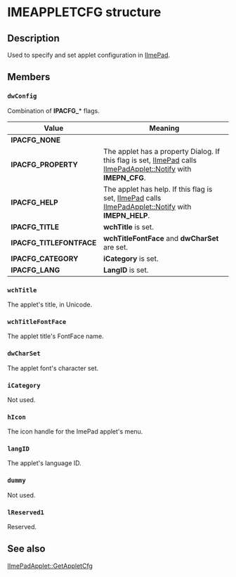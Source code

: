 # IMEAPPLETCFG structure

## Description

Used to specify and set applet configuration in [IImePad](https://learn.microsoft.com/windows/desktop/api/imepad/nn-imepad-iimepad).

## Members

### `dwConfig`

Combination of **IPACFG_*** flags.

| Value | Meaning |
| --- | --- |
| **IPACFG_NONE** |  |
| **IPACFG_PROPERTY** | The applet has a property Dialog. If this flag is set, [IImePad](https://learn.microsoft.com/windows/desktop/api/imepad/nn-imepad-iimepad) calls [IImePadApplet::Notify](https://learn.microsoft.com/windows/desktop/api/imepad/nf-imepad-iimepadapplet-notify) with **IMEPN_CFG**. |
| **IPACFG_HELP** | The applet has help. If this flag is set, [IImePad](https://learn.microsoft.com/windows/desktop/api/imepad/nn-imepad-iimepad) calls [IImePadApplet::Notify](https://learn.microsoft.com/windows/desktop/api/imepad/nf-imepad-iimepadapplet-notify) with **IMEPN_HELP**. |
| **IPACFG_TITLE** | **wchTitle** is set. |
| **IPACFG_TITLEFONTFACE** | **wchTitleFontFace** and **dwCharSet** are set. |
| **IPACFG_CATEGORY** | **iCategory** is set. |
| **IPACFG_LANG** | **LangID** is set. |

### `wchTitle`

The applet's title, in Unicode.

### `wchTitleFontFace`

The applet title's FontFace name.

### `dwCharSet`

The applet font's character set.

### `iCategory`

Not used.

### `hIcon`

The icon handle for the ImePad applet's menu.

### `langID`

The applet's language ID.

### `dummy`

Not used.

### `lReserved1`

Reserved.

## See also

[IImePadApplet::GetAppletCfg](https://learn.microsoft.com/previous-versions/windows/desktop/legacy/hh851787(v=vs.85))